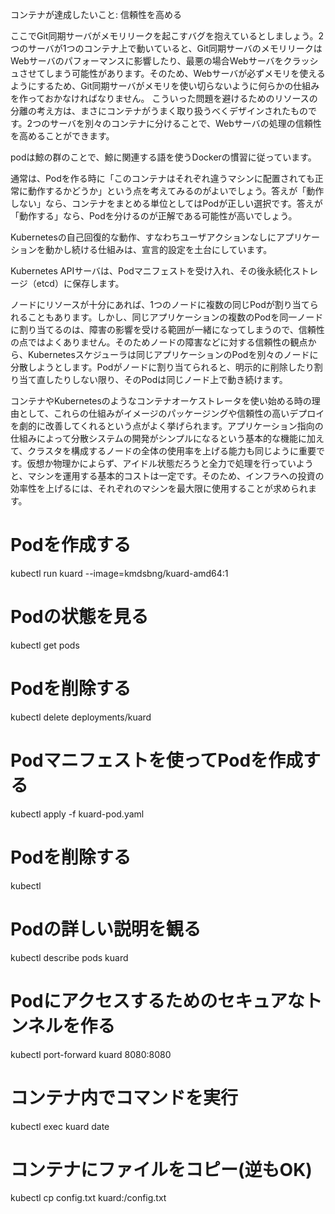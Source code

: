 
コンテナが達成したいこと: 信頼性を高める

ここでGit同期サーバがメモリリークを起こすバグを抱えているとしましょう。2つのサーバが1つのコンテナ上で動いていると、Git同期サーバのメモリリークはWebサーバのパフォーマンスに影響したり、最悪の場合Webサーバをクラッシュさせてしまう可能性があります。そのため、Webサーバが必ずメモリを使えるようにするため、Git同期サーバがメモリを使い切らないように何らかの仕組みを作っておかなければなりません。
こういった問題を避けるためのリソースの分離の考え方は、まさにコンテナがうまく取り扱うべくデザインされたものです。2つのサーバを別々のコンテナに分けることで、Webサーバの処理の信頼性を高めることができます。


podは鯨の群のことで、鯨に関連する語を使うDockerの慣習に従っています。



通常は、Podを作る時に「このコンテナはそれぞれ違うマシンに配置されても正常に動作するかどうか」という点を考えてみるのがよいでしょう。答えが「動作しない」なら、コンテナをまとめる単位としてはPodが正しい選択です。答えが「動作する」なら、Podを分けるのが正解である可能性が高いでしょう。


Kubernetesの自己回復的な動作、すなわちユーザアクションなしにアプリケーションを動かし続ける仕組みは、宣言的設定を土台にしています。


Kubernetes APIサーバは、Podマニフェストを受け入れ、その後永続化ストレージ（etcd）に保存します。


ノードにリソースが十分にあれば、1つのノードに複数の同じPodが割り当てられることもあります。しかし、同じアプリケーションの複数のPodを同一ノードに割り当てるのは、障害の影響を受ける範囲が一緒になってしまうので、信頼性の点ではよくありません。そのためノードの障害などに対する信頼性の観点から、Kubernetesスケジューラは同じアプリケーションのPodを別々のノードに分散しようとします。Podがノードに割り当てられると、明示的に削除したり割り当て直したりしない限り、そのPodは同じノード上で動き続けます。


コンテナやKubernetesのようなコンテナオーケストレータを使い始める時の理由として、これらの仕組みがイメージのパッケージングや信頼性の高いデプロイを劇的に改善してくれるという点がよく挙げられます。アプリケーション指向の仕組みによって分散システムの開発がシンプルになるという基本的な機能に加えて、クラスタを構成するノードの全体の使用率を上げる能力も同じように重要です。仮想か物理かによらず、アイドル状態だろうと全力で処理を行っていようと、マシンを運用する基本的コストは一定です。そのため、インフラへの投資の効率性を上げるには、それぞれのマシンを最大限に使用することが求められます。


# Podを作成する
kubectl run kuard --image=kmdsbng/kuard-amd64:1


# Podの状態を見る
kubectl get pods


# Podを削除する
kubectl delete deployments/kuard


# Podマニフェストを使ってPodを作成する
kubectl apply -f kuard-pod.yaml


# Podを削除する
kubectl

# Podの詳しい説明を観る
kubectl describe pods kuard

# Podにアクセスするためのセキュアなトンネルを作る
kubectl port-forward kuard 8080:8080

# コンテナ内でコマンドを実行
kubectl exec kuard date

# コンテナにファイルをコピー(逆もOK)
kubectl cp config.txt kuard:/config.txt




